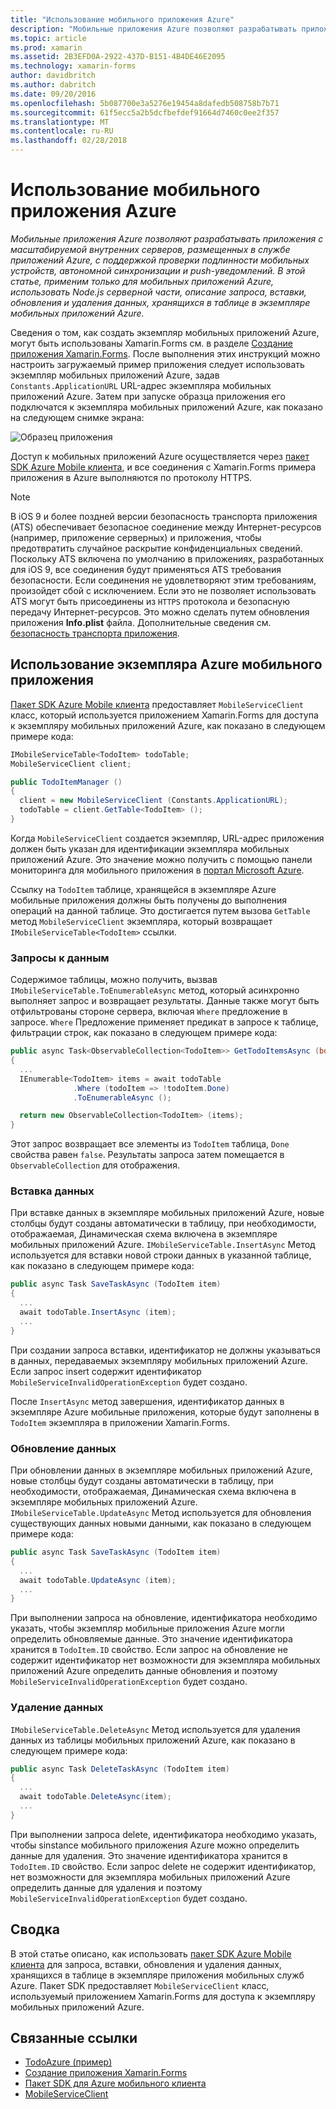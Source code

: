 ```yaml
---
title: "Использование мобильного приложения Azure"
description: "Мобильные приложения Azure позволяют разрабатывать приложения с масштабируемой внутренних серверов, размещенных в службе приложений Azure, с поддержкой проверки подлинности мобильных устройств, автономной синхронизации и push-уведомлений. В этой статье, применим только для мобильных приложений Azure, использовать Node.js серверной части, описание запроса, вставки, обновления и удаления данных, хранящихся в таблице в экземпляре мобильных приложений Azure."
ms.topic: article
ms.prod: xamarin
ms.assetid: 2B3EFD0A-2922-437D-B151-4B4DE46E2095
ms.technology: xamarin-forms
author: davidbritch
ms.author: dabritch
ms.date: 09/20/2016
ms.openlocfilehash: 5b087700e3a5276e19454a8dafedb508758b7b71
ms.sourcegitcommit: 61f5ecc5a2b5dcfbefdef91664d7460c0ee2f357
ms.translationtype: MT
ms.contentlocale: ru-RU
ms.lasthandoff: 02/28/2018
---
```

# <a name="consuming-an-azure-mobile-app"></a>Использование мобильного приложения Azure

_Мобильные приложения Azure позволяют разрабатывать приложения с масштабируемой внутренних серверов, размещенных в службе приложений Azure, с поддержкой проверки подлинности мобильных устройств, автономной синхронизации и push-уведомлений. В этой статье, применим только для мобильных приложений Azure, использовать Node.js серверной части, описание запроса, вставки, обновления и удаления данных, хранящихся в таблице в экземпляре мобильных приложений Azure._

Сведения о том, как создать экземпляр мобильных приложений Azure, могут быть использованы Xamarin.Forms см. в разделе [Создание приложения Xamarin.Forms](https://azure.microsoft.com/documentation/articles/app-service-mobile-xamarin-forms-get-started/). После выполнения этих инструкций можно настроить загружаемый пример приложения следует использовать экземпляр мобильных приложений Azure, задав `Constants.ApplicationURL` URL-адрес экземпляра мобильных приложений Azure. Затем при запуске образца приложения его подключатся к экземпляра мобильных приложений Azure, как показано на следующем снимке экрана:

![](azure-images/portal.png "Образец приложения")

Доступ к мобильных приложений Azure осуществляется через [пакет SDK Azure Mobile клиента](https://www.nuget.org/packages/Microsoft.Azure.Mobile.Client/), и все соединения с Xamarin.Forms примера приложения в Azure выполняются по протоколу HTTPS.

> [!NOTE]
> В iOS 9 и более поздней версии безопасность транспорта приложения (ATS) обеспечивает безопасное соединение между Интернет-ресурсов (например, приложение серверных) и приложения, чтобы предотвратить случайное раскрытие конфиденциальных сведений. Поскольку ATS включена по умолчанию в приложениях, разработанных для iOS 9, все соединения будут применяться ATS требования безопасности. Если соединения не удовлетворяют этим требованиям, произойдет сбой с исключением.
> Если это не позволяет использовать ATS могут быть присоединены из `HTTPS` протокола и безопасную передачу Интернет-ресурсов. Это можно сделать путем обновления приложения **Info.plist** файла. Дополнительные сведения см. [безопасность транспорта приложения](~/ios/app-fundamentals/ats.md).

## <a name="consuming-an-azure-mobile-app-instance"></a>Использование экземпляра Azure мобильного приложения

[Пакет SDK Azure Mobile клиента](https://www.nuget.org/packages/Microsoft.Azure.Mobile.Client/) предоставляет `MobileServiceClient` класс, который используется приложением Xamarin.Forms для доступа к экземпляру мобильных приложений Azure, как показано в следующем примере кода:

```csharp
IMobileServiceTable<TodoItem> todoTable;
MobileServiceClient client;

public TodoItemManager ()
{
  client = new MobileServiceClient (Constants.ApplicationURL);
  todoTable = client.GetTable<TodoItem> ();
}
```

Когда `MobileServiceClient` создается экземпляр, URL-адрес приложения должен быть указан для идентификации экземпляра мобильных приложений Azure. Это значение можно получить с помощью панели мониторинга для мобильного приложения в [портал Microsoft Azure](https://portal.azure.com/).

Ссылку на `TodoItem` таблице, хранящейся в экземпляре Azure мобильные приложения должны быть получены до выполнения операций на данной таблице. Это достигается путем вызова `GetTable` метод `MobileServiceClient` экземпляра, который возвращает `IMobileServiceTable<TodoItem>` ссылки.

### <a name="querying-data"></a>Запросы к данным

Содержимое таблицы, можно получить, вызвав `IMobileServiceTable.ToEnumerableAsync` метод, который асинхронно выполняет запрос и возвращает результаты. Данные также могут быть отфильтрованы стороне сервера, включая `Where` предложение в запросе. `Where` Предложение применяет предикат в запросе к таблице, фильтрации строк, как показано в следующем примере кода:

```csharp
public async Task<ObservableCollection<TodoItem>> GetTodoItemsAsync (bool syncItems = false)
{
  ...
  IEnumerable<TodoItem> items = await todoTable
              .Where (todoItem => !todoItem.Done)
              .ToEnumerableAsync ();

  return new ObservableCollection<TodoItem> (items);
}
```

Этот запрос возвращает все элементы из `TodoItem` таблица, `Done` свойства равен `false`. Результаты запроса затем помещается в `ObservableCollection` для отображения.

### <a name="inserting-data"></a>Вставка данных

При вставке данных в экземпляре мобильных приложений Azure, новые столбцы будут созданы автоматически в таблицу, при необходимости, отображаемая, Динамическая схема включена в экземпляре мобильных приложений Azure. `IMobileServiceTable.InsertAsync` Метод используется для вставки новой строки данных в указанной таблице, как показано в следующем примере кода:

```csharp
public async Task SaveTaskAsync (TodoItem item)
{
  ...
  await todoTable.InsertAsync (item);
  ...
}
```

При создании запроса вставки, идентификатор не должны указываться в данных, передаваемых экземпляру мобильных приложений Azure. Если запрос insert содержит идентификатор `MobileServiceInvalidOperationException` будет создано.

После `InsertAsync` метод завершения, идентификатор данных в экземпляре Azure мобильные приложения, которые будут заполнены в `TodoItem` экземпляра в приложении Xamarin.Forms.

### <a name="updating-data"></a>Обновление данных

При обновлении данных в экземпляре мобильных приложений Azure, новые столбцы будут созданы автоматически в таблицу, при необходимости, отображаемая, Динамическая схема включена в экземпляре мобильных приложений Azure. `IMobileServiceTable.UpdateAsync` Метод используется для обновления существующих данных новыми данными, как показано в следующем примере кода:

```csharp
public async Task SaveTaskAsync (TodoItem item)
{
  ...
  await todoTable.UpdateAsync (item);
  ...
}
```

При выполнении запроса на обновление, идентификатора необходимо указать, чтобы экземпляр мобильные приложения Azure могли определить обновляемые данные. Это значение идентификатора хранится в `TodoItem.ID` свойство. Если запрос на обновление не содержит идентификатор нет возможности для экземпляра мобильных приложений Azure определить данные обновления и поэтому `MobileServiceInvalidOperationException` будет создано.

### <a name="deleting-data"></a>Удаление данных

`IMobileServiceTable.DeleteAsync` Метод используется для удаления данных из таблицы мобильных приложений Azure, как показано в следующем примере кода:

```csharp
public async Task DeleteTaskAsync (TodoItem item)
{
  ...
  await todoTable.DeleteAsync(item);
  ...
}
```

При выполнении запроса delete, идентификатора необходимо указать, чтобы sinstance мобильного приложения Azure можно определить данные для удаления. Это значение идентификатора хранится в `TodoItem.ID` свойство. Если запрос delete не содержит идентификатор, нет возможности для экземпляра мобильных приложений Azure определить данные для удаления и поэтому `MobileServiceInvalidOperationException` будет создано.

## <a name="summary"></a>Сводка

В этой статье описано, как использовать [пакет SDK Azure Mobile клиента](https://www.nuget.org/packages/Microsoft.Azure.Mobile.Client/) для запроса, вставки, обновления и удаления данных, хранящихся в таблице в экземпляре приложения мобильных служб Azure. Пакет SDK предоставляет `MobileServiceClient` класс, используемый приложением Xamarin.Forms для доступа к экземпляру мобильных приложений Azure.


## <a name="related-links"></a>Связанные ссылки

- [TodoAzure (пример)](https://developer.xamarin.com/samples/xamarin-forms/WebServices/TodoAzure/)
- [Создание приложения Xamarin.Forms](https://azure.microsoft.com/documentation/articles/app-service-mobile-xamarin-forms-get-started/)
- [Пакет SDK для Azure мобильного клиента](https://www.nuget.org/packages/Microsoft.Azure.Mobile.Client/)
- [MobileServiceClient](https://msdn.microsoft.com/library/azure/microsoft.windowsazure.mobileservices.mobileserviceclient(v=azure.10).aspx)
